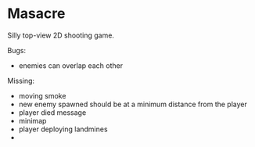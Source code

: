 # Masacre

Silly top-view 2D shooting game.

Bugs:

- enemies can overlap each other

Missing:

- moving smoke
- new enemy spawned should be at a minimum distance from the player
- player died message
- minimap
- player deploying landmines
- 